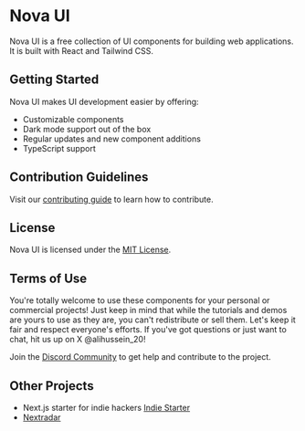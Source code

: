 # Nova UI

Nova UI is a free collection of UI components for building web applications. It is built with React and Tailwind CSS.

## Getting Started

Nova UI makes UI development easier by offering:

- Customizable components
- Dark mode support out of the box
- Regular updates and new component additions
- TypeScript support

## Contribution Guidelines

Visit our [contributing guide](https://github.com/Ali-hussein-dev/indie-ui/blob/main/CONTRIBUTING.md) to learn how to contribute.

## License

Nova UI is licensed under the [MIT License](https://github.com/Ali-hussein-dev/indie-ui/blob/main/LICENSE.md).

## Terms of Use

You're totally welcome to use these components for your personal or commercial projects! Just keep in mind that while the tutorials and demos are yours to use as they are, you can't redistribute or sell them. Let's keep it fair and respect everyone's efforts. If you've got questions or just want to chat, hit us up on X @alihussein_20!

Join the [Discord Community](https://discord.gg/gZMBUAvpBU) to get help and contribute to the project.

## Other Projects

- Next.js starter for indie hackers [Indie Starter](https://indie-starter.dev?ref=github-iui)
- [Nextradar](https://nextradar.dev/ref=github-iui)
